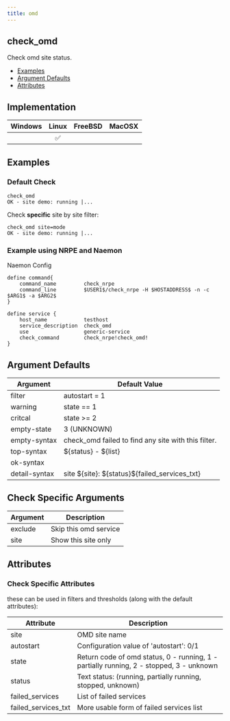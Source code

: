 ```yaml
---
title: omd
---
```


## check_omd

Check omd site status.

- [Examples](#examples)
- [Argument Defaults](#argument-defaults)
- [Attributes](#attributes)

## Implementation

| Windows | Linux              | FreeBSD | MacOSX |
|:-------:|:------------------:|:-------:|:------:|
|         | :white_check_mark: |         |        |

## Examples

### Default Check

    check_omd
    OK - site demo: running |...

Check **specific** site by site filter:

    check_omd site=mode
    OK - site demo: running |...

### Example using NRPE and Naemon

Naemon Config

    define command{
        command_name         check_nrpe
        command_line         $USER1$/check_nrpe -H $HOSTADDRESS$ -n -c $ARG1$ -a $ARG2$
    }

    define service {
        host_name            testhost
        service_description  check_omd
        use                  generic-service
        check_command        check_nrpe!check_omd!
    }

## Argument Defaults

| Argument      | Default Value                                       |
| ------------- | --------------------------------------------------- |
| filter        | autostart = 1                                       |
| warning       | state == 1                                          |
| critcal       | state >= 2                                          |
| empty-state   | 3 (UNKNOWN)                                         |
| empty-syntax  | check_omd failed to find any site with this filter. |
| top-syntax    | \${status} - \${list}                               |
| ok-syntax     |                                                     |
| detail-syntax | site \${site}: \${status}\${failed_services_txt}    |

## Check Specific Arguments

| Argument | Description           |
| -------- | --------------------- |
| exclude  | Skip this omd service |
| site     | Show this site only   |

## Attributes

### Check Specific Attributes

these can be used in filters and thresholds (along with the default attributes):

| Attribute           | Description                                                                             |
| ------------------- | --------------------------------------------------------------------------------------- |
| site                | OMD site name                                                                           |
| autostart           | Configuration value of 'autostart': 0/1                                                 |
| state               | Return code of omd status, 0 - running, 1 - partially running, 2 - stopped, 3 - unknown |
| status              | Text status: (running, partially running, stopped, unknown)                             |
| failed_services     | List of failed services                                                                 |
| failed_services_txt | More usable form of failed services list                                                |
